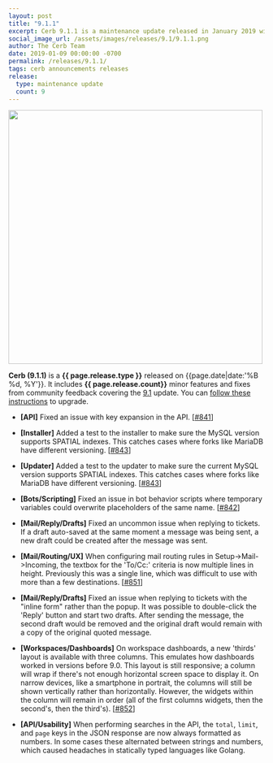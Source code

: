 ```yaml
---
layout: post
title: "9.1.1"
excerpt: Cerb 9.1.1 is a maintenance update released in January 2019 with 9 minor features and fixes from community feedback.
social_image_url: /assets/images/releases/9.1/9.1.1.png
author: The Cerb Team
date: 2019-01-09 00:00:00 -0700
permalink: /releases/9.1.1/
tags: cerb announcements releases
release:
  type: maintenance update
  count: 9
---
```


<div class="cerb-screenshot">
<img src="{{page.social_image_url}}" class="screenshot" width="500">
</div>

**Cerb (9.1.1)** is a **{{ page.release.type }}** released on {{page.date|date:'%B %d, %Y'}}. It includes **{{ page.release.count}}** minor features and fixes from community feedback covering the [9.1](/releases/9.1/) update.  You can [follow these instructions](/docs/upgrading/) to upgrade.

* **[API]** Fixed an issue with key expansion in the API. [[#841](https://github.com/jstanden/cerb/issues/841)]

* **[Installer]** Added a test to the installer to make sure the MySQL version supports SPATIAL indexes. This catches cases where forks like MariaDB have different versioning. [[#843](https://github.com/jstanden/cerb/issues/843)]

* **[Updater]** Added a test to the updater to make sure the current MySQL version supports SPATIAL indexes. This catches cases where forks like MariaDB have different versioning. [[#843](https://github.com/jstanden/cerb/issues/843)]

* **[Bots/Scripting]** Fixed an issue in bot behavior scripts where temporary variables could overwrite placeholders of the same name. [[#842](https://github.com/jstanden/cerb/issues/842)]

* **[Mail/Reply/Drafts]** Fixed an uncommon issue when replying to tickets. If a draft auto-saved at the same moment a message was being sent, a new draft could be created after the message was sent.

* **[Mail/Routing/UX]** When configuring mail routing rules in Setup->Mail->Incoming, the textbox for the 'To/Cc:' criteria is now multiple lines in height. Previously this was a single line, which was difficult to use with more than a few destinations. [[#851](https://github.com/jstanden/cerb/issues/851)]

* **[Mail/Reply/Drafts]** Fixed an issue when replying to tickets with the "inline form" rather than the popup. It was possible to double-click the 'Reply' button and start two drafts. After sending the message, the second draft would be removed and the original draft would remain with a copy of the original quoted message.

* **[Workspaces/Dashboards]** On workspace dashboards, a new 'thirds' layout is available with three columns. This emulates how dashboards worked in versions before 9.0. This layout is still responsive; a column will wrap if there's not enough horizontal screen space to display it. On narrow devices, like a smartphone in portrait, the columns will still be shown vertically rather than horizontally. However, the widgets within the column will remain in order (all of the first columns widgets, then the second's, then the third's). [[#852](https://github.com/jstanden/cerb/issues/852)]

* **[API/Usability]** When performing searches in the API, the `total`, `limit`, and `page` keys in the JSON response are now always formatted as numbers. In some cases these alternated between strings and numbers, which caused headaches in statically typed languages like Golang.

